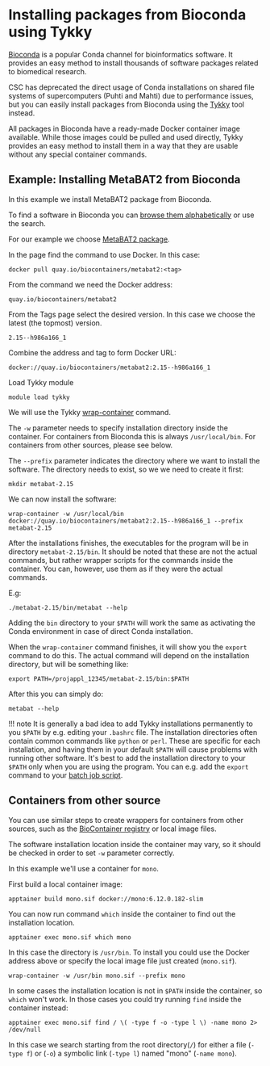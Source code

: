# Installing packages from Bioconda using Tykky

[Bioconda](https://bioconda.github.io/index.html) is a popular
Conda channel for bioinformatics software. It provides an easy
method to install thousands of software packages related to biomedical
research.

CSC has deprecated the direct usage of Conda installations on shared file systems
of supercomputers (Puhti and Mahti) due to performance
issues, but you can easily install packages from Bioconda using the
[Tykky](../../computing/containers/tykky.md) tool instead.

All packages in Bioconda have a ready-made Docker container image available. While
those images could be pulled and used directly, Tykky provides an easy method to
install them in a way that they are usable without any special container commands.

## Example: Installing MetaBAT2 from Bioconda

In this example we install MetaBAT2 package from Bioconda.

To find a software in Bioconda you can [browse them
alphabetically](https://bioconda.github.io/conda-package_index.html) or use the search.

For our example we choose [MetaBAT2 package](https://bioconda.github.io/recipes/metabat2/README.html).

In the page find the command to use Docker. In this case:

```text
docker pull quay.io/biocontainers/metabat2:<tag>
```

From the command we need the Docker address:

```text
quay.io/biocontainers/metabat2
```

From the Tags page select the desired version. In this case we choose the latest
(the topmost) version.

```text
2.15--h986a166_1
```

Combine the address and tag to form Docker URL:

```text
docker://quay.io/biocontainers/metabat2:2.15--h986a166_1
```

Load Tykky module

```text
module load tykky
```

We will use the Tykky [wrap-container](../../computing/containers/tykky.md#container-based-installations)
command.

The `-w` parameter needs to specify installation directory inside the container. For containers
from Bioconda this is always `/usr/local/bin`. For containers from other sources, please see below.

The `--prefix` parameter indicates the directory where we want to install the software. The
directory needs to exist, so we we need to create it first:

```text
mkdir metabat-2.15
```

We can now install the software:

```text
wrap-container -w /usr/local/bin docker://quay.io/biocontainers/metabat2:2.15--h986a166_1 --prefix metabat-2.15
```

After the installations finishes, the executables for the program will be in directory
`metabat-2.15/bin`. It should be noted that these are not the actual commands, but rather
wrapper scripts for the commands inside the container. You can, however, use them as if
they were the actual commands.

E.g:

```text
./metabat-2.15/bin/metabat --help
```

Adding the `bin` directory to your `$PATH` will work the same as activating the Conda
environment in case of direct Conda installation.

When the `wrap-container` command finishes, it will show you the `export` command
to do this. The actual command will depend on the installation directory, but will
be something like:

```text
export PATH=/projappl_12345/metabat-2.15/bin:$PATH
```

After this you can simply do:

```text
metabat --help
```

!!! note
    It is generally a bad idea to add Tykky installations permanently to you `$PATH` by e.g.
    editing your `.bashrc` file. The installation directories often contain common commands
    like `python` or `perl`. These are specific for each installation, and having them in your
    default `$PATH` will cause problems with running other software. It's best to add the
    installation directory to your `$PATH` only when you are using the program. You can e.g. add the
    `export` command to your [batch job script](../../computing/running/creating-job-scripts-puhti.md).

## Containers from other source

You can use similar steps to create wrappers for containers from other sources, such as the
[BioContainer registry](https://biocontainers.pro/) or local image files.

The software installation location inside the container may vary, so it should be checked in
order to set `-w` parameter correctly.

In this example we'll use a container for `mono`.

First build a local container image:

```text
apptainer build mono.sif docker://mono:6.12.0.182-slim
```

You can now run command `which` inside the container to find out the installation location.

```text
apptainer exec mono.sif which mono
```

In this case the directory is `/usr/bin`. To install you could use the Docker address above
or specify the local image file just created (`mono.sif`).

```text
wrap-container -w /usr/bin mono.sif --prefix mono
```

In some cases the installation location is not in `$PATH` inside the container, so `which`
won't work. In those cases you could try running `find` inside the container instead:

```text
apptainer exec mono.sif find / \( -type f -o -type l \) -name mono 2> /dev/null
```

In this case we search starting from the root directory(`/`) for either a file (`-type f`)
or (`-o`) a symbolic link (`-type l`) named "mono" (`-name mono`).

